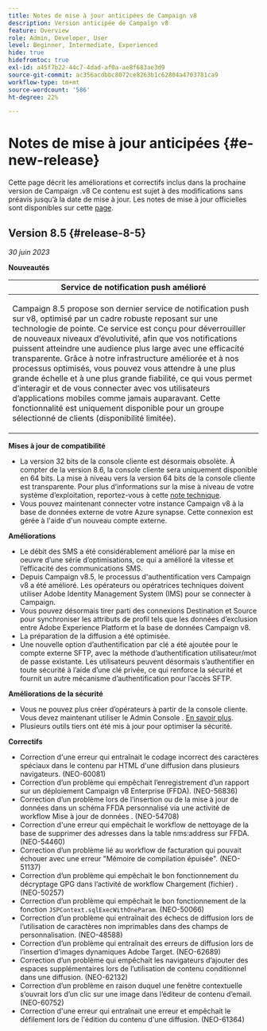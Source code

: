 ```yaml
---
title: Notes de mise à jour anticipées de Campaign v8
description: Version anticipée de Campaign v8
feature: Overview
role: Admin, Developer, User
level: Beginner, Intermediate, Experienced
hide: true
hidefromtoc: true
exl-id: a45f7b22-44c7-4dad-af0a-ae8f683ae3d9
source-git-commit: ac356acdbbc8072ce8263b1c62804a4703781ca9
workflow-type: tm+mt
source-wordcount: '586'
ht-degree: 22%

---
```


# Notes de mise à jour anticipées {#e-new-release}

Cette page décrit les améliorations et correctifs inclus dans la prochaine version de Campaign .v8 Ce contenu est sujet à des modifications sans préavis jusqu’à la date de mise à jour. Les notes de mise à jour officielles sont disponibles sur cette [page](../start/release-notes.md).

## Version 8.5 {#release-8-5}

_30 juin 2023_

**Nouveautés**

<table> 
<thead>
<tr> 
<th> <strong>Service de notification push amélioré</strong><br /> </th> 
</tr> 
</thead> 
<tbody> 
<tr> 
<td><p>Campaign 8.5 propose son dernier service de notification push sur v8, optimisé par un cadre robuste reposant sur une technologie de pointe. Ce service est conçu pour déverrouiller de nouveaux niveaux d’évolutivité, afin que vos notifications puissent atteindre une audience plus large avec une efficacité transparente. Grâce à notre infrastructure améliorée et à nos processus optimisés, vous pouvez vous attendre à une plus grande échelle et à une plus grande fiabilité, ce qui vous permet d’interagir et de vous connecter avec vos utilisateurs d’applications mobiles comme jamais auparavant. Cette fonctionnalité est uniquement disponible pour un groupe sélectionné de clients (disponibilité limitée).</p>
</td> 
</tr> 
</tbody> 
</table>

**Mises à jour de compatibilité**

* La version 32 bits de la console cliente est désormais obsolète. À compter de la version 8.6, la console cliente sera uniquement disponible en 64 bits. La mise à niveau vers la version 64 bits de la console cliente est transparente. Pour plus d’informations sur la mise à niveau de votre système d’exploitation, reportez-vous à cette [note technique](https://experienceleague.adobe.com/docs/campaign/technotes-ac/tn-new/console.html?lang=fr).
* Vous pouvez maintenant connecter votre instance Campaign v8 à la base de données externe de votre Azure synapse. Cette connexion est gérée à l&#39;aide d&#39;un nouveau compte externe.

**Améliorations**

* Le débit des SMS a été considérablement amélioré par la mise en oeuvre d’une série d’optimisations, ce qui a amélioré la vitesse et l’efficacité des communications SMS.
* Depuis Campaign v8.5, le processus d&#39;authentification vers Campaign v8 a été amélioré. Les opérateurs ou opératrices techniques doivent utiliser Adobe Identity Management System (IMS) pour se connecter à Campaign.
* Vous pouvez désormais tirer parti des connexions Destination et Source pour synchroniser les attributs de profil tels que les données d’exclusion entre Adobe Experience Platform et la base de données Campaign v8.
* La préparation de la diffusion a été optimisée.
* Une nouvelle option d’authentification par clé a été ajoutée pour le compte externe SFTP, avec la méthode d’authentification utilisateur/mot de passe existante. Les utilisateurs peuvent désormais s’authentifier en toute sécurité à l’aide d’une clé privée, ce qui renforce la sécurité et fournit un autre mécanisme d’authentification pour l’accès SFTP.

**Améliorations de la sécurité**

* Vous ne pouvez plus créer d’opérateurs à partir de la console cliente. Vous devez maintenant utiliser le Admin Console . [En savoir plus](../start/gs-permissions.md).
* Plusieurs outils tiers ont été mis à jour pour optimiser la sécurité.

**Correctifs**

* Correction d&#39;une erreur qui entraînait le codage incorrect des caractères spéciaux dans le contenu par HTML d&#39;une diffusion dans plusieurs navigateurs. (NEO-60081)
* Correction d’un problème qui empêchait l’enregistrement d’un rapport sur un déploiement Campaign v8 Enterprise (FFDA). (NEO-56836)
* Correction d’un problème lors de l’insertion ou de la mise à jour de données dans un schéma FFDA personnalisé via une activité de workflow Mise à jour de données . (NEO-54708)
* Correction d&#39;une erreur qui empêchait le workflow de nettoyage de la base de supprimer des adresses dans la table nms:address sur FFDA. (NEO-54460)
* Correction d’un problème lié au workflow de facturation qui pouvait échouer avec une erreur &quot;Mémoire de compilation épuisée&quot;. (NEO-51137)
* Correction d’un problème qui empêchait le bon fonctionnement du décryptage GPG dans l’activité de workflow Chargement (fichier) . (NEO-50257)
* Correction d’un problème qui empêchait le bon fonctionnement de la fonction `JSPContext.sqlExecWithOneParam`. (NEO-50066)
* Correction d’un problème qui entraînait des échecs de diffusion lors de l’utilisation de caractères non imprimables dans des champs de personnalisation. (NEO-48588)
* Correction d’un problème qui entraînait des erreurs de diffusion lors de l’insertion d’images dynamiques Adobe Target. (NEO-62689)
* Correction d’un problème qui empêchait les navigateurs d’ajouter des espaces supplémentaires lors de l’utilisation de contenu conditionnel dans une diffusion. (NEO-62132)
* Correction d’un problème en raison duquel une fenêtre contextuelle s’ouvrait lors d’un clic sur une image dans l’éditeur de contenu d’email. (NEO-60752)
* Correction d&#39;une erreur qui entraînait une erreur et empêchait le défilement lors de l&#39;édition du contenu d&#39;une diffusion. (NEO-61364)